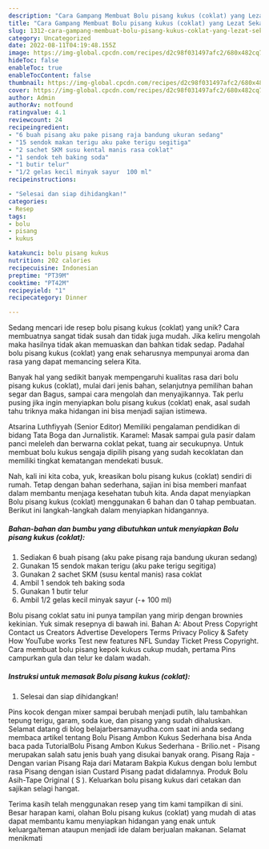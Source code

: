 ```yaml
---
description: "Cara Gampang Membuat Bolu pisang kukus (coklat) yang Lezat Sekali"
title: "Cara Gampang Membuat Bolu pisang kukus (coklat) yang Lezat Sekali"
slug: 1312-cara-gampang-membuat-bolu-pisang-kukus-coklat-yang-lezat-sekali
category: Uncategorized
date: 2022-08-11T04:19:48.155Z
image: https://img-global.cpcdn.com/recipes/d2c98f031497afc2/680x482cq70/bolu-pisang-kukus-coklat-foto-resep-utama.jpg
hideToc: false
enableToc: true
enableTocContent: false
thumbnail: https://img-global.cpcdn.com/recipes/d2c98f031497afc2/680x482cq70/bolu-pisang-kukus-coklat-foto-resep-utama.jpg
cover: https://img-global.cpcdn.com/recipes/d2c98f031497afc2/680x482cq70/bolu-pisang-kukus-coklat-foto-resep-utama.jpg
author: Admin
authorAv: notfound
ratingvalue: 4.1
reviewcount: 24
recipeingredient:
- "6 buah pisang aku pake pisang raja bandung ukuran sedang"
- "15 sendok makan terigu aku pake terigu segitiga"
- "2 sachet SKM susu kental manis rasa coklat"
- "1 sendok teh baking soda"
- "1 butir telur"
- "1/2 gelas kecil minyak sayur  100 ml"
recipeinstructions:

- "Selesai dan siap dihidangkan!"
categories:
- Resep
tags:
- bolu
- pisang
- kukus

katakunci: bolu pisang kukus 
nutrition: 202 calories
recipecuisine: Indonesian
preptime: "PT39M"
cooktime: "PT42M"
recipeyield: "1"
recipecategory: Dinner

---
```





Sedang mencari ide resep bolu pisang kukus (coklat) yang unik? Cara membuatnya sangat tidak susah dan tidak juga mudah. Jika keliru mengolah maka hasilnya tidak akan memuaskan dan bahkan tidak sedap. Padahal bolu pisang kukus (coklat) yang enak seharusnya mempunyai aroma dan rasa yang dapat memancing selera Kita.





Banyak hal yang sedikit banyak mempengaruhi kualitas rasa dari bolu pisang kukus (coklat), mulai dari jenis bahan, selanjutnya pemilihan bahan segar dan Bagus, sampai cara mengolah dan menyajikannya. Tak perlu pusing jika ingin menyiapkan bolu pisang kukus (coklat) enak,      asal sudah tahu triknya maka hidangan ini bisa menjadi sajian istimewa.














Atsarina Luthfiyyah (Senior Editor) Memiliki pengalaman pendidikan di bidang Tata Boga dan Jurnalistik. Karamel: Masak sampai gula pasir dalam panci meleleh dan berwarna coklat pekat, tuang air secukupnya. Untuk membuat bolu kukus sengaja dipilih pisang yang sudah kecoklatan dan memiliki tingkat kematangan mendekati busuk.






Nah, kali ini kita coba, yuk, kreasikan bolu pisang kukus (coklat) sendiri di rumah. Tetap dengan bahan sederhana, sajian ini bisa memberi manfaat dalam membantu menjaga kesehatan tubuh kita. Anda dapat menyiapkan Bolu pisang kukus (coklat) menggunakan 6 bahan dan 0 tahap pembuatan. Berikut ini langkah-langkah dalam menyiapkan hidangannya.

<!--inarticleads1-->

##### Bahan-bahan dan bumbu yang dibutuhkan untuk menyiapkan Bolu pisang kukus (coklat):

1. Sediakan 6 buah pisang (aku pake pisang raja bandung ukuran sedang)
1. Gunakan 15 sendok makan terigu (aku pake terigu segitiga)
1. Gunakan 2 sachet SKM (susu kental manis) rasa coklat
1. Ambil 1 sendok teh baking soda
1. Gunakan 1 butir telur
1. Ambil 1/2 gelas kecil minyak sayur (-+ 100 ml)


Bolu pisang coklat satu ini punya tampilan yang mirip dengan brownies kekinian. Yuk simak resepnya di bawah ini. Bahan A: About Press Copyright Contact us Creators Advertise Developers Terms Privacy Policy &amp; Safety How YouTube works Test new features NFL Sunday Ticket Press Copyright. Cara membuat bolu pisang kepok kukus cukup mudah, pertama Pins campurkan gula dan telur ke dalam wadah. 

<!--inarticleads2-->

##### Instruksi untuk memasak Bolu pisang kukus (coklat):


1. Selesai dan siap dihidangkan!

Pins kocok dengan mixer sampai berubah menjadi putih, lalu tambahkan tepung terigu, garam, soda kue, dan pisang yang sudah dihaluskan. Selamat datang di blog belajarbersamayudha.com saat ini anda sedang membaca artikel tentang Bolu Pisang Ambon Kukus Sederhana bisa Anda baca pada TutorialBolu Pisang Ambon Kukus Sederhana - Brilio.net - Pisang merupakan salah satu jenis buah yang disukai banyak orang. Pisang Raja - Dengan varian Pisang Raja dari Mataram Bakpia Kukus dengan bolu lembut rasa Pisang dengan isian Custard Pisang padat didalamnya. Produk Bolu Asih-Tape Original ( S ). Keluarkan bolu pisang kukus dari cetakan dan sajikan selagi hangat. 

Terima kasih telah menggunakan resep yang tim kami tampilkan di sini. Besar harapan kami, olahan Bolu pisang kukus (coklat) yang mudah di atas dapat membantu kamu menyiapkan hidangan yang enak untuk keluarga/teman ataupun menjadi ide dalam berjualan makanan. Selamat menikmati
